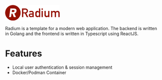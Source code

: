 <img src="https://github.com/ecnepsnai/radium/raw/master/static/img/full_light.png" height="50px">

Radium is a template for a modern web application. The backend is written in Golang and the frontend is written in Typescript using ReactJS.

# Features

- Local user authentication & session management
- Docker/Podman Container


